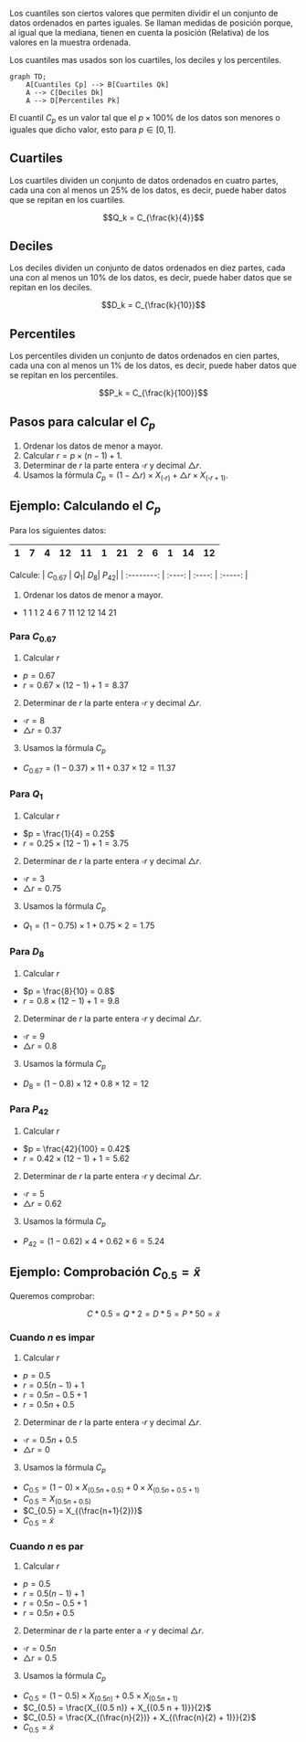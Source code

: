 Los cuantiles son ciertos valores que permiten dividir el un conjunto de datos ordenados en partes iguales. Se llaman medidas de posición porque, al igual que la mediana, tienen en cuenta la posición (Relativa) de los valores en la muestra ordenada.

Los cuantiles mas usados son los cuartiles, los deciles y los percentiles.
```mermaid
graph TD;
    A[Cuantiles Cp] --> B[Cuartiles Qk]
    A --> C[Deciles Dk]
    A --> D[Percentiles Pk]
```

El cuantil $C_p$ es un valor tal que el $p\times 100\%$ de los datos son menores o iguales que dicho valor, esto para $p \in [0,1]$.

## Cuartiles

Los cuartiles dividen un conjunto de datos ordenados en cuatro partes, cada una con al menos un 25% de los datos, es decir, puede haber datos que se repitan en los cuartiles.

$$Q_k = C_{\frac{k}{4}}$$

## Deciles

Los deciles dividen un conjunto de datos ordenados en diez partes, cada una con al menos un 10% de los datos, es decir, puede haber datos que se repitan en los deciles.

$$D_k = C_{\frac{k}{10}}$$

## Percentiles

Los percentiles dividen un conjunto de datos ordenados en cien partes, cada una con al menos un 1% de los datos, es decir, puede haber datos que se repitan en los percentiles.

$$P_k = C_{\frac{k}{100}}$$

## Pasos para calcular el $C_p$

1. Ordenar los datos de menor a mayor.
2. Calcular $r = p \times (n-1) + 1$.
3. Determinar de $r$ la parte entera $\square r$ y decimal $\triangle r$.
4. Usamos la fórmula $C_{p} = (1 - \triangle r) \times X_{(\square r)} + \triangle r \times X_{(\square r + 1)}$.

## Ejemplo: Calculando el $C_p$

Para los siguientes datos:

| 1   | 7   | 4   | 12  | 11  | 1   | 21  | 2   | 6   | 1   | 14  | 12  |
| --- | --- | --- | --- | --- | --- | --- | --- | --- | --- | --- | --- |

Calcule:
| $C_{0.67}$ | $Q_{1}$| $D_{8}$| $P_{42}$|
| :--------: | :----: | :----: | :-----: |

1. Ordenar los datos de menor a mayor.

- 1 1 1 2 4 6 7 11 12 12 14 21

### Para $C_{0.67}$

1. Calcular $r$

- $p = 0.67$
- $r = 0.67 \times (12-1) + 1 = 8.37$

2. Determinar de $r$ la parte entera $\square r$ y decimal $\triangle r$.

- $\square r = 8$
- $\triangle r = 0.37$

3. Usamos la fórmula $C_{p}$

- $C_{0.67} = (1 - 0.37) \times 11 + 0.37 \times 12 = 11.37$

### Para $Q_{1}$

1. Calcular $r$

- $p = \frac{1}{4} = 0.25$
- $r = 0.25 \times (12-1) + 1 = 3.75$

2. Determinar de $r$ la parte entera $\square r$ y decimal $\triangle r$.

- $\square r = 3$
- $\triangle r = 0.75$

3. Usamos la fórmula $C_{p}$

- $Q_{1} = (1 - 0.75) \times 1 + 0.75 \times 2 = 1.75$

### Para $D_{8}$

1. Calcular $r$

- $p = \frac{8}{10} = 0.8$
- $r = 0.8 \times (12-1) + 1 = 9.8$

2. Determinar de $r$ la parte entera $\square r$ y decimal $\triangle r$.

- $\square r = 9$
- $\triangle r = 0.8$

3. Usamos la fórmula $C_{p}$

- $D_{8} = (1 - 0.8) \times 12 + 0.8 \times 12 = 12$

### Para $P_{42}$

1. Calcular $r$

- $p = \frac{42}{100} = 0.42$
- $r = 0.42 \times (12-1) + 1 = 5.62$

2. Determinar de $r$ la parte entera $\square r$ y decimal $\triangle r$.

- $\square r = 5$
- $\triangle r = 0.62$

3. Usamos la fórmula $C_{p}$

- $P_{42} = (1 - 0.62) \times 4 + 0.62 \times 6 = 5.24$

## Ejemplo: Comprobación $C_{0.5} = \tilde{x}$

Queremos comprobar:

$$ C*{0.5} = Q*{2} = D*{5} = P*{50} = \tilde{x}$$

### Cuando $n$ es impar

1. Calcular $r$

- $p = 0.5$
- $r = 0.5 (n-1) + 1$
- $r = 0.5 n - 0.5 + 1$
- $r = 0.5 n + 0.5$

2. Determinar de $r$ la parte entera $\square r$ y decimal $\triangle r$.

- $\square r = 0.5 n + 0.5$
- $\triangle r = 0$

3. Usamos la fórmula $C_{p}$

- $C_{0.5} = (1 - 0) \times X_{(0.5 n + 0.5)} + 0 \times X_{(0.5 n + 0.5 + 1)}$
- $C_{0.5} = X_{(0.5 n + 0.5)}$
- $C_{0.5} = X_{(\frac{n+1}{2})}$
- $C_{0.5} = \tilde{x}$

### Cuando $n$ es par

1. Calcular $r$

- $p = 0.5$
- $r = 0.5 (n-1) + 1$
- $r = 0.5 n - 0.5 + 1$
- $r = 0.5 n + 0.5$

2. Determinar de $r$ la parte enter
   a $\square r$ y decimal $\triangle r$.

- $\square r = 0.5 n$
- $\triangle r = 0.5$

3. Usamos la fórmula $C_{p}$

- $C_{0.5} = (1 - 0.5) \times X_{(0.5 n)} + 0.5 \times X_{(0.5 n + 1)}$
- $C_{0.5} = \frac{X_{(0.5 n)} + X_{(0.5 n + 1)}}{2}$
- $C_{0.5} = \frac{X_{(\frac{n}{2})} + X_{(\frac{n}{2} + 1)}}{2}$
- $C_{0.5} = \tilde{x}$